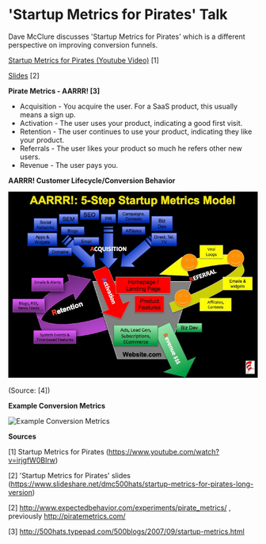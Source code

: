 # 'Startup Metrics for Pirates' Talk

Dave McClure discusses 'Startup Metrics for Pirates' which is a different perspective on improving conversion funnels.

[Startup Metrics for Pirates (Youtube Video)](https://www.youtube.com/watch?v=irjgfW0BIrw) [1]

[Slides](https://www.slideshare.net/dmc500hats/startup-metrics-for-pirates-long-version) [2]

**Pirate Metrics - AARRR! [3]**

* Acquisition - You acquire the user. For a SaaS product, this usually means a sign up.
* Activation - The user uses your product, indicating a good first visit.
* Retention - The user continues to use your product, indicating they like your product.
* Referrals - The user likes your product so much he refers other new users.
* Revenue - The user pays you.

**AARRR! Customer Lifecycle/Conversion Behavior**

![AARRR! Customer Lifecycle/Conversion Behavior](AARRR-CustomerLifecycle-ConversionBehavior.jpg)

(Source: [4])

**Example Conversion Metrics**

![Example Conversion Metrics](http://500hats.typepad.com/photos/uncategorized/2007/06/20/conversion_metrics.jpg)

**Sources**

[1] Startup Metrics for Pirates (https://www.youtube.com/watch?v=irjgfW0BIrw)

[2] 'Startup Metrics for Pirates' slides (https://www.slideshare.net/dmc500hats/startup-metrics-for-pirates-long-version)

[2] http://www.expectedbehavior.com/experiments/pirate_metrics/ , previously  http://piratemetrics.com/

[3] http://500hats.typepad.com/500blogs/2007/09/startup-metrics.html
